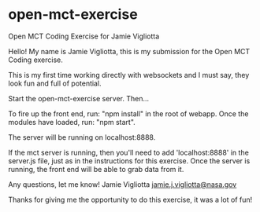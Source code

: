 # open-mct-exercise
Open MCT Coding Exercise for Jamie Vigliotta

Hello! My name is Jamie Vigliotta, this is my submission for the Open MCT Coding exercise.

This is my first time working directly with websockets and I must say, they look fun and full of potential.

Start the open-mct-exercise server. Then...

To fire up the front end, run: "npm install" in the root of webapp.
Once the modules have loaded, run: "npm start".

The server will be running on localhost:8888.

If the mct server is running, then you'll need to add 'localhost:8888' in the server.js file, just as in the instructions for this exercise. Once the server is running, the front end will be able to grab data from it.

Any questions, let me know!
Jamie Vigliotta
jamie.j.vigliotta@nasa.gov 

Thanks for giving me the opportunity to do this exercise, it was a lot of fun!